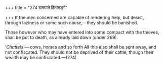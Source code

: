 +++
title = "274 ग्रामघाते हिताभङ्गे"

+++
If the men concerned are capable of rendering help, but desist, through
laziness or some such cause,—they should be banished.

Those however who may have entered into some compact with the thieves,
shall be put to death, as already laid down (under 269).

‘*Chattels*’— cows, horses and so forth All this also shall be sent
away, and not confiscated. They should not be deprived of their cattle,
though their wealth may be confiscated.—(274)


